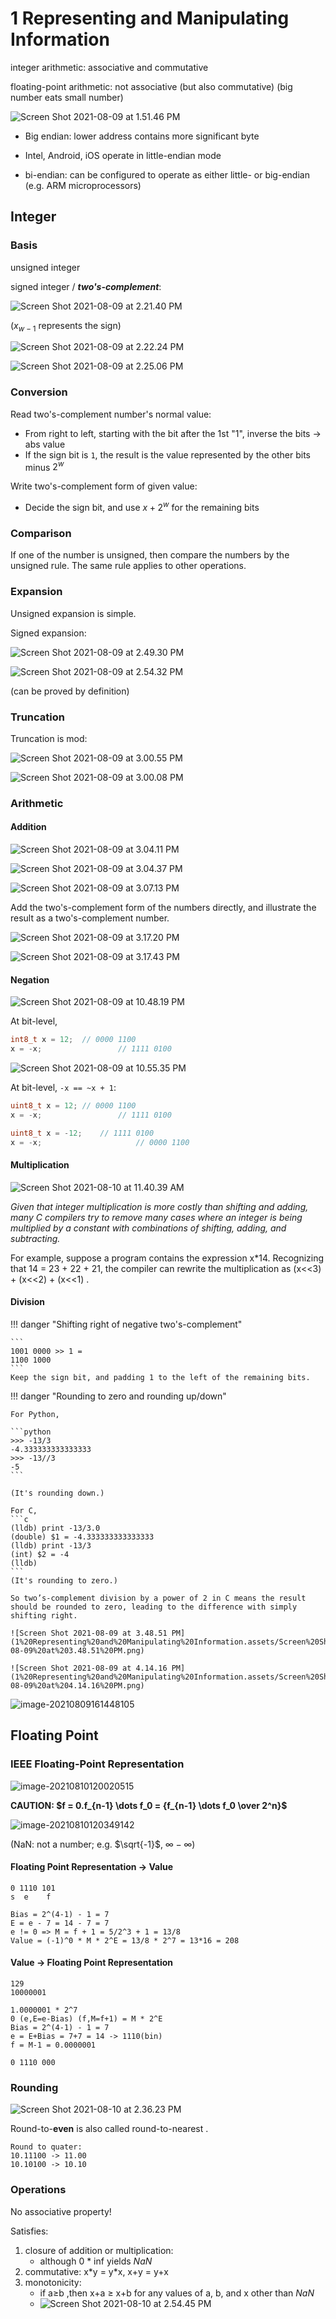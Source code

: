 # 1 Representing and Manipulating Information

integer arithmetic: associative and commutative

floating-point arithmetic: not associative (but also commutative) (big number eats small number)



![Screen Shot 2021-08-09 at 1.51.46 PM](1%20Representing%20and%20Manipulating%20Information.assets/Screen%20Shot%202021-08-09%20at%201.51.46%20PM.png)

- Big endian: lower address contains more significant byte

- Intel, Android, iOS operate in little-endian mode
- bi-endian: can be configured to operate as either little- or big-endian (e.g. ARM microprocessors)

## Integer

### Basis

unsigned integer

signed integer / ***two's-complement***:

![Screen Shot 2021-08-09 at 2.21.40 PM](1%20Representing%20and%20Manipulating%20Information.assets/Screen%20Shot%202021-08-09%20at%202.21.40%20PM.png)

($x_{w-1}$ represents the sign)

![Screen Shot 2021-08-09 at 2.22.24 PM](1%20Representing%20and%20Manipulating%20Information.assets/Screen%20Shot%202021-08-09%20at%202.22.24%20PM.png)

![Screen Shot 2021-08-09 at 2.25.06 PM](1%20Representing%20and%20Manipulating%20Information.assets/Screen%20Shot%202021-08-09%20at%202.25.06%20PM.png)

### Conversion

Read two's-complement number's normal value:

- From right to left, starting with the bit after the 1st "1", inverse the bits → abs value
- If the sign bit is `1`, the result is the value represented by the other bits minus $2^w$

Write two's-complement form of given value:

- Decide the sign bit, and use $x + 2^w$ for the remaining bits

### Comparison

If one of the number is unsigned, then compare the numbers by the unsigned rule. The same rule applies to other operations.

### Expansion

Unsigned expansion is simple.

Signed expansion:

![Screen Shot 2021-08-09 at 2.49.30 PM](1%20Representing%20and%20Manipulating%20Information.assets/Screen%20Shot%202021-08-09%20at%202.49.30%20PM.png)

![Screen Shot 2021-08-09 at 2.54.32 PM](1%20Representing%20and%20Manipulating%20Information.assets/Screen%20Shot%202021-08-09%20at%202.54.32%20PM.png)

(can be proved by definition)

### Truncation

Truncation is mod:

![Screen Shot 2021-08-09 at 3.00.55 PM](1%20Representing%20and%20Manipulating%20Information.assets/Screen%20Shot%202021-08-09%20at%203.00.55%20PM.png)

![Screen Shot 2021-08-09 at 3.00.08 PM](1%20Representing%20and%20Manipulating%20Information.assets/Screen%20Shot%202021-08-09%20at%203.00.08%20PM.png)

### Arithmetic

#### Addition

![Screen Shot 2021-08-09 at 3.04.11 PM](1%20Representing%20and%20Manipulating%20Information.assets/Screen%20Shot%202021-08-09%20at%203.04.11%20PM.png)

![Screen Shot 2021-08-09 at 3.04.37 PM](1%20Representing%20and%20Manipulating%20Information.assets/Screen%20Shot%202021-08-09%20at%203.04.37%20PM.png)

![Screen Shot 2021-08-09 at 3.07.13 PM](1%20Representing%20and%20Manipulating%20Information.assets/Screen%20Shot%202021-08-09%20at%203.07.13%20PM.png)

Add the two's-complement form of the numbers directly, and illustrate the result as a two's-complement number.

![Screen Shot 2021-08-09 at 3.17.20 PM](1%20Representing%20and%20Manipulating%20Information.assets/Screen%20Shot%202021-08-09%20at%203.17.20%20PM.png)

![Screen Shot 2021-08-09 at 3.17.43 PM](1%20Representing%20and%20Manipulating%20Information.assets/Screen%20Shot%202021-08-09%20at%203.17.43%20PM.png)

#### Negation

![Screen Shot 2021-08-09 at 10.48.19 PM](1%20Representing%20and%20Manipulating%20Information.assets/Screen%20Shot%202021-08-09%20at%2010.48.19%20PM.png)

At bit-level,

```c
int8_t x = 12;	// 0000 1100
x = -x;					// 1111 0100

```

![Screen Shot 2021-08-09 at 10.55.35 PM](1%20Representing%20and%20Manipulating%20Information.assets/Screen%20Shot%202021-08-09%20at%2010.55.35%20PM.png)

At bit-level, `-x == ~x + 1`:

```c
uint8_t x = 12;	// 0000 1100
x = -x;					// 1111 0100

uint8_t x = -12;	// 1111 0100
x = -x;						// 0000 1100
```

#### Multiplication

![Screen Shot 2021-08-10 at 11.40.39 AM](1%20Representing%20and%20Manipulating%20Information.assets/Screen%20Shot%202021-08-10%20at%2011.40.39%20AM.png)

*Given that integer multiplication is more costly than shifting and adding, many C compilers try to remove many cases where an integer is being multiplied by a constant with combinations of shifting, adding, and subtracting.*

For example, suppose a program contains the expression x*14. Recognizing that 14 = 23 + 22 + 21, the compiler can rewrite the multiplication as (x<<3) + (x<<2) + (x<<1) .

#### Division

!!! danger "Shifting right of negative two's-complement"
    
    ```
    1001 0000 >> 1 =
    1100 1000
    ```
    Keep the sign bit, and padding 1 to the left of the remaining bits.

!!! danger "Rounding to zero and rounding up/down"
    

    For Python,
    
    ```python
    >>> -13/3
    -4.333333333333333
    >>> -13//3
    -5
    ```
    
    (It's rounding down.)
    
    For C,
    ```c
    (lldb) print -13/3.0
    (double) $1 = -4.333333333333333
    (lldb) print -13/3
    (int) $2 = -4
    (lldb)
    ```
    (It's rounding to zero.)
    
    So two’s-complement division by a power of 2 in C means the result should be rounded to zero, leading to the difference with simply shifting right.
    
    ![Screen Shot 2021-08-09 at 3.48.51 PM](1%20Representing%20and%20Manipulating%20Information.assets/Screen%20Shot%202021-08-09%20at%203.48.51%20PM.png)
    
    ![Screen Shot 2021-08-09 at 4.14.16 PM](1%20Representing%20and%20Manipulating%20Information.assets/Screen%20Shot%202021-08-09%20at%204.14.16%20PM.png)

![image-20210809161448105](1%20Representing%20and%20Manipulating%20Information.assets/image-20210809161448105.png)

## Floating Point

### IEEE Floating-Point Representation

![image-20210810120020515](1%20Representing%20and%20Manipulating%20Information.assets/image-20210810120020515.png)

**CAUTION: $f = 0.f_{n-1} \dots f_0 = {f_{n-1} \dots f_0 \over 2^n}$**

![image-20210810120349142](1%20Representing%20and%20Manipulating%20Information.assets/image-20210810120349142.png)

(NaN: not a number; e.g. $\sqrt{-1}$, $\infty - \infty$)

#### Floating Point Representation → Value

```
0 1110 101
s  e    f

Bias = 2^(4-1) - 1 = 7
E = e - 7 = 14 - 7 = 7
e != 0 => M = f + 1 = 5/2^3 + 1 = 13/8
Value = (-1)^0 * M * 2^E = 13/8 * 2^7 = 13*16 = 208
```

#### Value → Floating Point Representation

```
129
10000001

1.0000001 * 2^7
0 (e,E=e-Bias) (f,M=f+1) = M * 2^E
Bias = 2^(4-1) - 1 = 7
e = E+Bias = 7+7 = 14 -> 1110(bin)
f = M-1 = 0.0000001

0 1110 000
```

### Rounding

![Screen Shot 2021-08-10 at 2.36.23 PM](1%20Representing%20and%20Manipulating%20Information.assets/Screen%20Shot%202021-08-10%20at%202.36.23%20PM.png)

Round-to-**even** is also called round-to-nearest .

```
Round to quater:
10.11100 -> 11.00
10.10100 -> 10.10
```

### Operations

No associative property!

Satisfies:

1. closure of addition or multiplication: 
    - although 0 * inf yields *NaN*
2. commutative: x\*y = y\*x, x+y = y+x
3. monotonicity: 
    - if a≥b ,then x+a ≥ x+b for any values of a, b, and x other than *NaN*
    - ![Screen Shot 2021-08-10 at 2.54.45 PM](1%20Representing%20and%20Manipulating%20Information.assets/Screen%20Shot%202021-08-10%20at%202.54.45%20PM.png)






